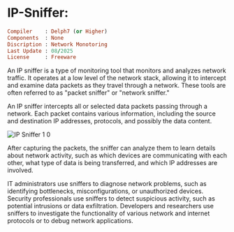 # IP-Sniffer:

```ruby
Compiler    : Delph7 (or Higher)
Components  : None
Discription : Network Monotoring
Last Update : 08/2025
License     : Freeware
```

An IP sniffer is a type of monitoring tool that monitors and analyzes network traffic. It operates at a low level of the network stack, allowing it to intercept and examine data packets as they travel through a network. These tools are often referred to as "packet sniffer" or "network sniffer."

An IP sniffer intercepts all or selected data packets passing through a network. Each packet contains various information, including the source and destination IP addresses, protocols, and possibly the data content.


![IP Sniffer 1 0](https://github.com/user-attachments/assets/e40affdc-ac37-430e-97f3-51b0fad99845)



After capturing the packets, the sniffer can analyze them to learn details about network activity, such as which devices are communicating with each other, what type of data is being transferred, and which IP addresses are involved.

IT administrators use sniffers to diagnose network problems, such as identifying bottlenecks, misconfigurations, or unauthorized devices. Security professionals use sniffers to detect suspicious activity, such as potential intrusions or data exfiltration. Developers and researchers use sniffers to investigate the functionality of various network and internet protocols or to debug network applications.
